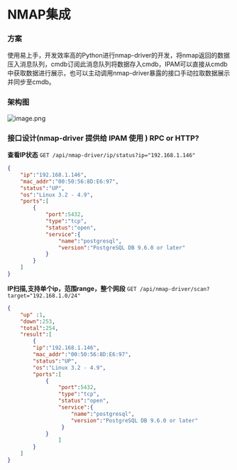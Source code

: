 

# NMAP集成

### 方案

使用易上手，开发效率高的Python进行nmap-driver的开发，将nmap返回的数据压入消息队列，cmdb订阅此消息队列将数据存入cmdb，IPAM可以直接从cmdb中获取数据进行展示，也可以主动调用nmap-driver暴露的接口手动拉取数据展示并同步至cmdb。



### 架构图

![image.png](https://b3logfile.com/file/2020/10/image-b383f3b7.png)



### 接口设计(nmap-driver 提供给 IPAM 使用 ) RPC or HTTP?

**查看IP状态** `GET /api/nmap-driver/ip/status?ip="192.168.1.146"`

~~~json
{
    "ip":"192.168.1.146",
    "mac_addr":"00:50:56:8D:E6:97",
    "status":"UP",
    "os":"Linux 3.2 - 4.9",
    "ports":[
        {
            "port":5432,
            "type":"tcp",
            "status":"open",
            "service":{
            	"name":"postgresql",
                "version":"PostgreSQL DB 9.6.0 or later"
            }
        }
    ]
}
~~~



**IP扫描,支持单个ip，范围range，整个网段** `GET /api/nmap-driver/scan?target="192.168.1.0/24"`

~~~json
{
    "up" :1,
    "down":253,
    "total":254,
    "result":[
        {
    	"ip":"192.168.1.146",
    	"mac_addr":"00:50:56:8D:E6:97",
    	"status":"UP",
        "os":"Linux 3.2 - 4.9",   
    	"ports":[
        	{
                "port":5432,
                "type":"tcp",
                "status":"open",
                "service":{
                    "name":"postgresql",
                    "version":"PostgreSQL DB 9.6.0 or later"
                 }
        	}
   	 			]
		}
    ]
}
~~~



